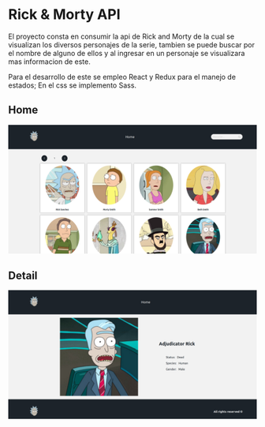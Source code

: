 # Rick & Morty API

El proyecto consta en consumir la api de Rick and Morty de la cual se visualizan los diversos personajes de la serie, tambien se puede buscar por el nombre de alguno de ellos y al ingresar en un personaje se visualizara mas informacion de este.

Para el desarrollo de este se empleo React y Redux para el manejo de estados; En el css se implemento Sass.

## Home 
!['home'](./Home.png)

## Detail
!['detail'](./Detail.png)